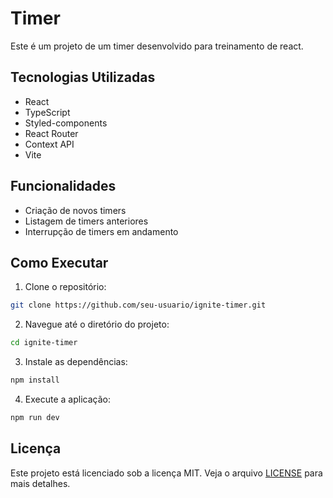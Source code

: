 # Timer

Este é um projeto de um timer desenvolvido para treinamento de react.

## Tecnologias Utilizadas

- React
- TypeScript
- Styled-components
- React Router
- Context API
- Vite

## Funcionalidades

- Criação de novos timers
- Listagem de timers anteriores
- Interrupção de timers em andamento

## Como Executar

1. Clone o repositório:
  ```bash
  git clone https://github.com/seu-usuario/ignite-timer.git
  ```
2. Navegue até o diretório do projeto:
  ```bash
  cd ignite-timer
  ```
3. Instale as dependências:
  ```bash
  npm install
  ```
4. Execute a aplicação:
  ```bash
  npm run dev
  ```

## Licença

Este projeto está licenciado sob a licença MIT. Veja o arquivo [LICENSE](./LICENSE) para mais detalhes.